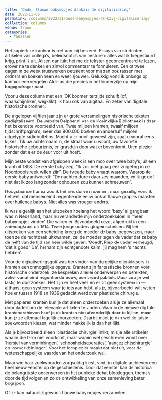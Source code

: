 ```yaml
---
title: 'Oude, flauwe babymopjes dankzij de digitalisering'
date: 2022-11-05
permalink: /columns/2022/11/oude-babymopjes-dankzij-digitalisering/
collection: columns
venue: Trouw
categories:
  - Vanalles
---
```


Het papierloze kantoor is niet aan mij besteed. Essays van studenten, artikelen van collega’s, beleidsnota’s van besturen: alles wat ik toegestuurd krijg, print ik uit. Alleen dan lukt het me de teksten geconcentreerd te lezen, erover na te denken en zinvol commentaar te formuleren. Een of twee dagen in de week thuiswerken betekent voor mij dan ook tassen met ordners en boeken heen en weer sjouwen. Gelukkig vond ik onlangs op kantoor een vergeten Aldi-tas die precies in het kinderzitje op mijn bagagedrager past.

Voor u deze column met een ‘OK boomer’ terzijde schuift (of, waarschijnlijker, wegklikt): ik hou ook van digitaal. En zeker van digitale historische bronnen.

De afgelopen vijftien jaar zijn er grote verzamelingen historische teksten gedigitaliseerd. De website Delpher.nl van de Koninklijke Bibliotheek is daar het bekendste voorbeeld van. Twee miljoen kranten, twaalf miljoen tijdschriftpagina’s, meer dan 900.000 boeken en anderhalf miljoen uitgetypte radiobulletins. Mocht u er nooit geweest zijn, gaat u vooral eens kijken. Tik uw achternaam in, de straat waar u woont, uw favoriete historische gebeurtenis, en grasduin door wat er bovenkomt. Uren plezier zonder dat u er de deur voor uit hoeft.

Mijn beste vondst van afgelopen week is een mop over twee baby’s, uit een krant uit 1898. De eerste baby zegt “Ik zou niet graag een zuigeling in de Noordpoolstreek willen zijn”. De tweede baby vraagt waarom. Waarop de eerste baby antwoordt: “De nachten duren daar zes maanden, en ik geloof niet dat ik zoo lang zonder ophouden zou kunnen schreeuwen”.

Hoogstaande humor zou ik het niet durven noemen, maar gezellig vond ik het wel, dat mensen eind negentiende eeuw ook al flauwe grapjes maakten over huilende baby’s. Niet alles was vroeger anders.

Ik was eigenlijk aan het uitzoeken hoelang het woord ‘baby’ al gangbaar was in Nederland, maar nu veranderde mijn onderzoeksdoel in ‘meer babymopjes vinden’. Die waren er. Bijvoorbeeld deze, afgedrukt in een zaterdagkrant uit 1914. Twee jonge ouders gingen scheiden. Bij het uitspreken van een scheiding kreeg de moeder de baby toegewezen, maar toen ze de rechtbank uitkwamen, zei de moeder tegen de vader dat ze baby de helft van de tijd aan hem wilde geven. ‘Goed!’, Riep de vader verheugd, ‘dat is goed!’ ‘Ja’, hernam zijn echtgenoote kalm, ‘jij mag hem ‘s nachts hebben’.

Voor de digitaliseringsgolf was het vinden van dergelijke dijenkletsers in kranten een onmogelijke opgave. Kranten zijn fantastische bronnen voor historische onderzoek, ze bespreken allerlei onderwerpen en bereikten, zeker vanaf eind negentiende eeuw, een breed publiek. Maar ze zijn wel lastig te doorzoeken. Het zijn er heel veel, en er zit geen systeem in — althans, geen systeem waar je iets aan hebt, als je, bijvoorbeeld, wilt weten hoe er tussen 1918 en 1939 gedacht werd over plastische chirurgie.

Met papieren kranten kun je dat alleen onderzoeken als je ze allemaal doorbladert om de relevante artikelen te vinden. Maar in de nieuwe digitale krantenarchieven hoef je de kranten niet afzonderlijk door te kijken, maar kun je ze allemaal tegelijk doorzoeken. Daarbij moet je dan wel de juiste zoekwoorden kiezen, wat minder makkelijk is dan het lijkt.

Als je bijvoorbeeld alleen ‘plastische chirurgie’ intikt, mis je alle artikelen waarin die term niet voorkomt, maar waarin wel geschreven wordt over ‘herstel van verminkingen’, ‘schoonheidsoperaties’, ‘aangezichtschirurgie’ en ‘oorverkleiningen’. Voor het leesplezier maakt dat niet uit, voor de wetenschappelijke waarde van het onderzoek wel.

Maar wie haar zoekwoorden zorgvuldig kiest, vindt in digitale archieven een heel nieuw venster op de geschiedenis. Door dat venster kan de historica de belangrijkste onderwerpen in het publieke debat blootleggen, thema’s door de tijd volgen en zo de ontwikkeling van onze samenleving beter begrijpen.

Of ze kan natuurlijk gewoon flauwe babymopjes verzamelen.
